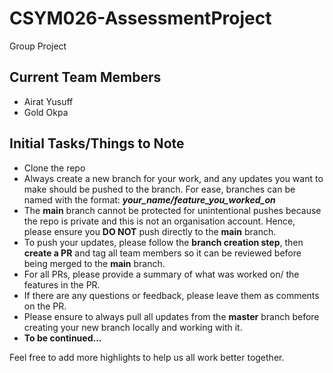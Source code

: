 # CSYM026-AssessmentProject
Group Project

## Current Team Members
- Airat Yusuff
- Gold Okpa

## Initial Tasks/Things to Note

- Clone the repo
- Always create a new branch for your work, and any updates you want to make should be pushed to the branch. For ease, branches can be named with the format: ***your_name/feature_you_worked_on***
- The **main** branch cannot be protected for unintentional pushes because the repo is private and this is not an organisation account. Hence, please ensure you **DO NOT** push directly to the **main** branch.
- To push your updates, please follow the **branch creation step**, then **create a PR** and tag all team members so it can be reviewed before being merged to the **main** branch.
- For all PRs, please provide a summary of what was worked on/ the features in the PR.
- If there are any questions or feedback, please leave them as comments on the PR.
- Please ensure to always pull all updates from the **master** branch before creating your new branch locally and working with it.
- **To be continued...**

Feel free to add more highlights to help us all work better together.
